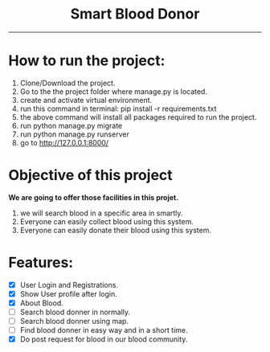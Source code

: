 <center>
<h1>Smart Blood Donor</h1>
<hr>
</center>

# How to run the project:
1. Clone/Download the project.
2. Go to the the project folder where manage.py is located.
3. create and activate virtual environment.
4. run this command in terminal: pip install -r requirements.txt
5. the above command will install all packages required to run the project.
6. run python manage.py migrate
7. run python manage.py runserver
8. go to http://127.0.0.1:8000/

# Objective of this project

<b>We are going to offer those facilities in this projet.</b>
1. we will search blood in a specific area in smartly.
2. Everyone can easily collect blood using this system.
3. Everyone can easily donate their blood using this system.

# Features:

- [x] User Login and Registrations.
- [x] Show User profile after login.
- [x] About Blood.
- [ ] Search blood donner in normally.
- [ ] Search blood donner using map.
- [ ] Find blood donner in easy way and in a short time.
- [x] Do post request for blood in our blood community.
